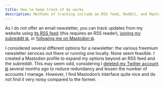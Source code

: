 ```yaml
---
title: How to keep track of my works
description: Methods of tracking include an RSS feed, Reddit, and Mastodon
---
```


As I do not offer an email newsletter, you can track updates from my website using <a href="/feed.xml" target="_blank">its RSS feed</a> (this requires an RSS reader), <a href="https://www.reddit.com/r/SchizoidNightmares/" target="_blank">joining my subreddit ⧉</a>, or <a href="https://mastodon.social/@schizoidnightmares" target="_blank">following me on Mastodon ⧉</a>.

I considered several different options for a newsletter: the various freemium newsletter services out there or running one locally. None seem feasible. I created a Mastodon profile to expand my options beyond an RSS feed and the subreddit. This may seem odd, considering I <a href="https://www.reddit.com/r/SchizoidNightmares/comments/zjkyap/leaving_twitter/" target="_blank">deleted my Twitter account ⧉</a> several months ago to reduce redundancy and lessen the number of accounts I manage. However, I find Mastodon’s interface quite nice and do not find it very noisy compared to the former.